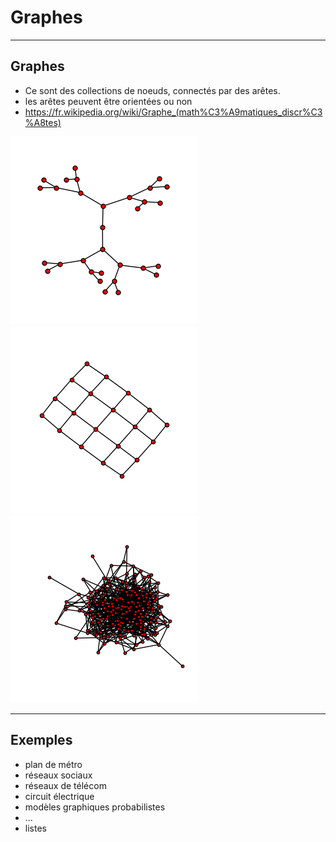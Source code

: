 # Graphes


***


## Graphes


- Ce sont des collections de noeuds, connectés par des arêtes.
- les arêtes peuvent être orientées ou non
- https://fr.wikipedia.org/wiki/Graphe_(math%C3%A9matiques_discr%C3%A8tes)


![grid](figures/tree.png) ![grid](figures/grid.png) ![grid](figures/partition.png)

***


## Exemples


- plan de métro
- réseaux sociaux
- réseaux de télécom
- circuit électrique
- modèles graphiques probabilistes
- ...
- listes
